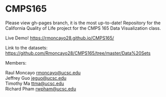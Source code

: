 # CMPS165
Please view gh-pages branch, it is the most up-to-date!
Repository for the California Quality of Life project for the CMPS 165
Data Visualization class.

Live Demo! https://rmoncayo28.github.io/CMPS165/

Link to the datasets:
https://github.com/Rmoncayo28/CMPS165/tree/master/Data%20Sets

Members:

Raul Moncayo rmoncayo@ucsc.edu  
Jeffrey Guo  jeguo@ucsc.edu  
Timothy Ma   ttma@ucsc.edu  
Richard Pham rwpham@ucsc.edu  
